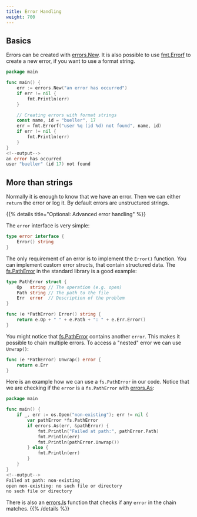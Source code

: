 ```yaml
---
title: Error Handling
weight: 700
---
```


## Basics

Errors can be created with [errors.New](https://pkg.go.dev/errors#New). It is also possible to use [fmt.Errorf](https://pkg.go.dev/fmt#Errorf) to create a new error, if you want to use a format string.

```go
package main

func main() {
    err := errors.New("an error has occurred")
    if err != nil {
        fmt.Println(err)
    }

    // Creating errors with format strings
    const name, id = "bueller", 17
	err = fmt.Errorf("user %q (id %d) not found", name, id)
    if err != nil {
        fmt.Println(err)
    }
}
<!--output-->
an error has occurred
user "bueller" (id 17) not found
```


## More than strings

Normally it is enough to know that we have an error. Then we can either `return` the error or log it. By default errors are unstructured strings.

{{% details title="Optional: Advanced error handling" %}}

The `error` interface is very simple:

```go
type error interface {
	Error() string
}
```

The only requirement of an error is to implement the `Error()` function. You can implement custom error structs, that contain structured data. The [fs.PathError](https://pkg.go.dev/io/fs#PathError) in the standard library is a good example:

```go
type PathError struct {
	Op   string // The operation (e.g. open)
	Path string // The path to the file
	Err  error  // Description of the problem
}

func (e *PathError) Error() string {
    return e.Op + " " + e.Path + ": " + e.Err.Error()
}
```

You might notice that [fs.PathError](https://pkg.go.dev/io/fs#PathError) contains another `error`. This makes it possible to chain multiple errors. To access a "nested" error we can use `Unwrap()`:

```go
func (e *PathError) Unwrap() error {
    return e.Err
}
```

Here is an example how we can use a `fs.PathError` in our code. Notice that we are checking if the `error` is a `fs.PathError` with [errors.As](https://pkg.go.dev/errors#As):

```go
package main

func main() {
	if _, err := os.Open("non-existing"); err != nil {
		var pathError *fs.PathError
		if errors.As(err, &pathError) {
			fmt.Println("Failed at path:", pathError.Path)
			fmt.Println(err)
			fmt.Println(pathError.Unwrap())
		} else {
			fmt.Println(err)
		}
	}
}
<!--output-->
Failed at path: non-existing
open non-existing: no such file or directory
no such file or directory
```

There is also an [errors.Is](https://pkg.go.dev/errors#Is) function that checks if any `error` in the chain matches.
{{% /details %}}
